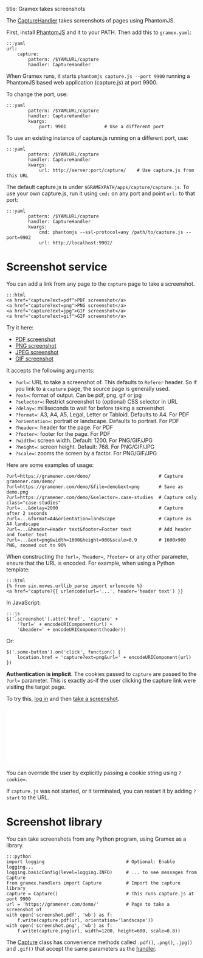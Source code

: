 title: Gramex takes screenshots

The [CaptureHandler](capturehandler) takes screenshots of pages using PhantomJS.

First, install [PhantomJS](http://phantomjs.org/) and it to your PATH. Then add
this to `gramex.yaml`:

    :::yaml
    url:
        capture:
            pattern: /$YAMLURL/capture
            handler: CaptureHandler

When Gramex runs, it starts `phantomjs capture.js --port 9900` running a
PhantomJS based web application (capture.js) at port 9900.

To change the port, use:

    :::yaml
            pattern: /$YAMLURL/capture
            handler: CaptureHandler
            kwargs:
                port: 9901              # Use a different port

To use an existing instance of capture.js running on a different port, use:

    :::yaml
            pattern: /$YAMLURL/capture
            handler: CaptureHandler
            kwargs:
                url: http://server:port/capture/    # Use capture.js from this URL

The default capture.js is under `$GRAMEXPATH/apps/capture/capture.js`. To use
your own capture.js, run it using `cmd:` on any port and point `url:` to that
port:

    :::yaml
            pattern: /$YAMLURL/capture
            handler: CaptureHandler
            kwargs:
                cmd: phantomjs --ssl-protocol=any /path/to/capture.js --port=9902
                url: http://localhost:9902/

# Screenshot service

You can add a link from any page to the `capture` page to take a screenshot.

    :::html
    <a href="capture?ext=pdf">PDF screenshot</a>
    <a href="capture?ext=png">PNG screenshot</a>
    <a href="capture?ext=jpg">GIF screenshot</a>
    <a href="capture?ext=gif">GIF screenshot</a>

Try it here:

- [PDF screenshot](capture?ext=pdf)
- [PNG screenshot](capture?ext=png)
- [JPEG screenshot](capture?ext=jpg)
- [GIF screenshot](capture?ext=gif)

It accepts the following arguments:

- `?url=`: URL to take a screenshot of. This defaults to `Referer` header. So if
  you link to a `capture` page, the source page is generally used.
- `?ext=`: format of output. Can be pdf, png, gif or jpg
- `?selector=`: Restrict screenshot to (optional) CSS selector in URL
- `?delay=`: milliseconds to wait for before taking a screenshot
- `?format=`: A3, A4, A5, Legal, Letter or Tabloid. Defaults to A4. For PDF
- `?orientation=`: portrait or landscape. Defaults to portrait. For PDF
- `?header=`: header for the page. For PDF
- `?footer=`: footer for the page. For PDF
- `?width=`: screen width. Default: 1200. For PNG/GIF/JPG
- `?height=`: screen height. Default: 768. For PNG/GIF/JPG
- `?scale=`: zooms the screen by a factor. For PNG/GIF/JPG

Here are some examples of usage:

    ?url=https://gramener.com/demo/                         # Capture gramener.com/demo/
    ?url=https://gramener.com/demo/&file=demo&ext=png       # Save as demo.png
    ?url=https://gramener.com/demo/&selector=.case-studies  # Capture only class="case-studies"
    ?url=...&delay=2000                                     # Capture after 2 seconds
    ?url=...&format=A4&orientation=landscape                # Capture as A4 landscape
    ?url=...&header=Header text&footer=Footer text          # Add header and footer text
    ?url=...&ext=png&width=1600&height=900&scale=0.9        # 1600x900 PNG, zoomed out to 90%

When constructing the `?url=`, `?header=`, `?footer=` or any other parameter,
ensure that the URL is encoded. For example, when using a Python template:

    :::html
    {% from six.moves.urllib_parse import urlencode %}
    <a href="capture?{{ urlencode(url='...', header='header text') }}

In JavaScript:

    :::js
    $('.screenshot').attr('href', 'capture' +
        '?url=' + encodeURIComponent(url) +
        '&header=' + encodeURIComponent(header))

Or:

    $('.some-button').on('click', function() {
        location.href = 'capture?ext=png&url=' + encodeURIComponent(url)
    })

**Authentication is implicit**. The cookies passed to `capture` are passed to the
`?url=` parameter. This is exactly as-if the user clicking the capture link were
visiting the target page.

To try this, [log in](../auth/simple?next=../capturehandler/) and then
[take a screenshot](capture?ext=pdf).

<iframe frameborder="0" src="../auth/session"></iframe>

You can override the user by explicitly passing a cookie string using `?cookie=`.

If `capture.js` was not started, or it terminated, you can restart it by adding
`?start` to the URL.

# Screenshot library

You can take screenshots from any Python program, using Gramex as a library.

    :::python
    import logging                              # Optional: Enable logging...
    logging.basicConfig(level=logging.INFO)     # ... to see messages from Capture
    from gramex.handlers import Capture         # Import the capture library
    capture = Capture()                         # This runs capture.js at port 9900
    url = 'https://gramener.com/demo/'          # Page to take a screenshot of
    with open('screenshot.pdf', 'wb') as f:
        f.write(capture.pdf(url, orientation='landscape'))
    with open('screenshot.png', 'wb') as f:
        f.write(capture.png(url, width=1200, height=600, scale=0.8))

The [Capture](capture) class has convenience methods called `.pdf()`, `.png()`,
`.jpg()` and `.gif()` that accept the same parameters as the
[handler](screenshot-service).


[capturehandler]: https://learn.gramener.com/gramex/gramex.handlers.html#gramex.handlers.CaptureHandler
[capture]: https://learn.gramener.com/gramex/gramex.handlers.html#gramex.handlers.Capture
